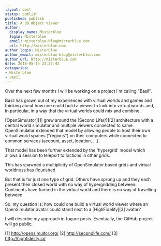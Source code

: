 ```yaml
---
layout: post
status: publish
published: publish
title: A 3D Object Viewer
author:
  display_name: Misterblue
  login: Misterblue
  email: misterblue-blog@misterblue.com
  url: http://misterblue.com
author_login: Misterblue
author_email: misterblue-blog@misterblue.com
author_url: http://misterblue.com
date: 2015-05-14 23:27:42
categories:
- Misterblue
- Basil
---
```

Over the next few months I will be working on a project I'm calling "Basil".

Basil has grown out of my experiences with virtual worlds and games
and thinking about how one could build a viewer to look into virtual worlds
and, in particular, in a way that the virtual worlds could mix and combine.

[OpenSimulator][1] grew around the [Second Life(r)][2] architecture with a
central world simulator and multiple viewers connected to same.
OpenSimulator extended that model by allowing people to host their own
virtual world spaces ("regions") on their computers while connected to
common services (account, asset, location, ...).

That model has been further extended by the 'hypergrid' model which allows
a session to teleport to loctions in other grids.

This has spawned a multiplicity of OpenSimulator based grids and virtual
worldness has flourished.

But that is for just one type of grid. Others have sprung up and they each
present their closed world with no way of hypergridding between. Continents
have formed in the virtual world and there is no way of travelling between.

So, my question is: how could one build a virtual world viewer where an
OpenSimulator avatar could stand next to a [HighFidelity][3] avatar?

I will describe my approach in fugure posts. Eventually, the GitHub
project will go public.


[1] http://opensimultor.org/
[2] http://secondlife.com/
[3] http://highfidelity.io/

